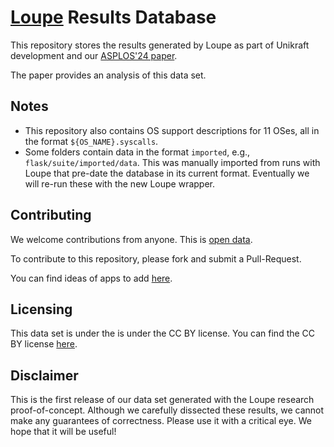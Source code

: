 # [Loupe](https://github.com/unikraft/loupe) Results Database

This repository stores the results generated by Loupe as part of Unikraft
development and our [ASPLOS'24 paper]().

The paper provides an analysis of this data set.

## Notes

- This repository also contains OS support descriptions for 11 OSes, all in the
  format `${OS_NAME}.syscalls`.
- Some folders contain data in the format `imported`, e.g.,
  `flask/suite/imported/data`. This was manually imported from runs with Loupe
  that pre-date the database in its current format. Eventually we will re-run
  these with the new Loupe wrapper.

## Contributing

We welcome contributions from anyone. This is [open data]().

To contribute to this repository, please fork and submit a Pull-Request.

You can find ideas of apps to add [here](https://github.com/unikraft/loupe/issues/4).

## Licensing

This data set is under the is under the CC BY license. You can find the CC BY
license [here](https://creativecommons.org/licenses/by/4.0/).

## Disclaimer

This is the first release of our data set generated with the Loupe research
proof-of-concept.  Although we carefully dissected these results, we cannot
make any guarantees of correctness. Please use it with a critical eye. We hope
that it will be useful!
